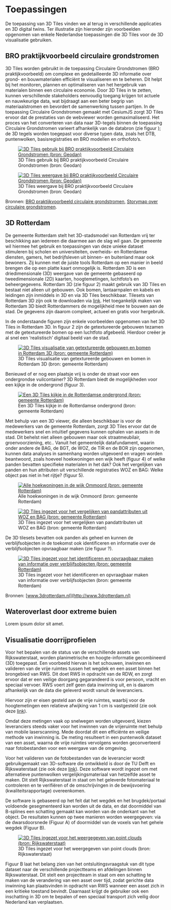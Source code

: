 # Toepassingen

De toepassing van 3D Tiles vinden we al terug in verschillende applicaties en 3D digital twins. Ter illustratie zijn hieronder zijn voorbeelden opgenomen van enkele Nederlandse toepassingen die 3D Tiles voor de 3D visualisatie gebruiken.

## BRO praktijkvoorbeeld circulaire grondstromen 
3D Tiles worden gebruikt in de toepassing Circulaire Grondstromen (BRO praktijkvoorbeeld) om complexe en gedetailleerde 3D informatie over grond- en bouwmaterialen efficiënt te visualiseren en te beheren. Dit helpt bij het monitoren, plannen en optimaliseren van het hergebruik van materialen binnen een circulaire economie. Door 3D Tiles in te zetten, kunnen verschillende stakeholders eenvoudig toegang krijgen tot actuele en nauwkeurige data, wat bijdraagt aan een beter begrip van materiaalstromen en bevordert de samenwerking tussen partijen. 
In de toepassing Circulaire Grondstromen gemaakt met CesiumJS zorgt 3D Tiles ervoor dat de prestaties van de webviewer worden gemaximaliseerd. Het proces van het converteren van data naar 3D-tegels binnen de toepassing Circulaire Grondstromen varieert afhankelijk van de databron (zie figuur ); de 3D tegels worden toegepast voor diverse typen data, zoals het DTB, puntenwolken, basisregistraties en BRO modellen en orthofoto’s. 

<figure id="Figuur_x">
<a href="media/geodan_image1.png" target="_blank"><img src="media/geodan_image1_weg.png" alt="3D Tiles gebruik bij BRO praktijkvoorbeeld Circulaire Grondstromen (bron: Geodan)"></a>
<figcaption>3D Tiles gebruik bij BRO praktijkvoorbeeld Circulaire Grondstromen (bron: Geodan)</figcaption>
</figure>

<figure id="Figuur_x">
<a href="media/geodan_image2.png" target="_blank"><img src="media/geodan_image2.png" alt="3D Tiles weergave bij BRO praktijkvoorbeeld Circulaire Grondstromen (bron: Geodan)"></a>
<figcaption>3D Tiles weergave bij BRO praktijkvoorbeeld Circulaire Grondstromen (bron: Geodan)</figcaption>
</figure>

Bronnen: [BRO praktijkvoorbeeld circulaire grondstromen](https://basisregistratieondergrond.nl/doe-mee/begin-dag-bro-tje/bro-tjes-2024/11-januari-2024/datagedreven-duurzamer-her-gebruik-grond/), [Storymap over circulaire grondstromen](https://grondstromen.beta.geodan.nl/?story=circulaire%20grondstromen).

## 3D Rotterdam

De gemeente Rotterdam stelt het 3D-stadsmodel van Rotterdam vrij ter beschikking aan iedereen die daarmee aan de slag wil gaan. De gemeente wil hiermee het gebruik en toepassingen van deze unieke dataset stimuleren bij scholen en universiteiten, overheids- en Rotterdamse diensten, gamers, het bedrijfsleven uit binnen- en buitenland maar ook bewoners. Zij kunnen met de juiste tools Rotterdam op een manier in beeld brengen die op een platte kaart onmogelijk is. Rotterdam 3D is een driedimensionale (3D) weergave van de gemeente gebaseerd op tweedimensionale (2D) kaarten, hoogtemetingen, luchtfoto’s en beheergegevens. Rotterdam 3D (zie figuur 2) maakt gebruik van 3D Tiles en bestaat niet alleen uit gebouwen. Ook bomen, lantaarnpalen en kabels en leidingen zijn inmiddels in 3D en via 3D Tiles beschikbaar. Tilesets van Rotterdam 3D zijn ook te downloaden via [link](https://3dtilesnederland.nl). Het toegankelijk maken van Rotterdam 3D biedt Rotterdammers de mogelijkheid mee te bouwen aan de stad. De gegevens zijn daarom compleet, actueel en gratis voor hergebruik.

In de onderstaande figuren zijn enkele voorbeelden opgenomen van het 3D Tiles in Rotterdam 3D. In figuur 2 zijn de getextureerde gebouwen tezamen met de getextureerde bomen op een luchtfoto afgebeeld. Hierdoor creëer je al snel een ‘realistisch’ digitaal beeld van de stad.

<figure id="Figuur_x"> 
<a href="media/rotterdam image1.png" target="_blank"><img src="media/rotterdam image1.png" alt="3D Tiles visualisatie van getextureerde gebouwen en bomen in Rotterdam 3D (bron: gemeente Rotterdam)"></a>
<figcaption>3D Tiles visualisatie van getextureerde gebouwen en bomen in Rotterdam 3D (bron: gemeente Rotterdam)</figcaption>
</figure>

Benieuwd of er nog een plaatsje vrij is onder de straat voor een ondergrondse vuilcontainer? 3D Rotterdam biedt de mogelijkheden voor een kijkje in de ondergrond (figuur 3).

<figure id="Figuur_x"> 
<a href="media/rotterdam image2.png" target="_blank"><img src="media/rotterdam image2.png" alt="Een 3D Tiles kijkje in de Rotterdamse ondergrond (bron: gemeente Rotterdam)"></a>
<figcaption>Een 3D Tiles kijkje in de Rotterdamse ondergrond (bron: gemeente Rotterdam)</figcaption>
</figure>

Met behulp van een 3D viewer, die alleen beschikbaar is voor de medewerkers van de gemeente Rotterdam, zorgt 3D Tiles ervoor dat de medewerkers snel en intuïtief gegevens kunnen ophalen van assets in de stad. Dit behelst niet alleen gebouwen maar ook straatmeubilair, groenvoorziening, etc.. Vanuit het gemeentelijk datafundament, waarin onder andere de BAG, de BGT, de WOZ, de TIR en de BOR zijn opgenomen, kunnen data analyses in samenhang worden uitgevoerd en vragen worden beantwoord, zoals hoeveel hoekwoningen een wijk heeft (figuur 4) of welke panden bevatten specifieke materialen in het dak? Ook het vergelijken van panden en hun attributen uit verschillende registraties WOZ en BAG: Welke object pas niet in het rijtje? (figuur 5). 

<figure id="Figuur_4"> 
<a href="media/rotterdam image3.png" target="_blank"><img src="media/rotterdam image3.png" alt="Alle hoekwoningen in de wijk Ommoord (bron: gemeente Rotterdam)"></a>
<figcaption>Alle hoekwoningen in de wijk Ommoord (bron: gemeente Rotterdam)</figcaption>
</figure>

<figure id="Figuur_5"> 
<a href="media/rotterdam image4.png" target="_blank"><img src="media/rotterdam image4.png" alt="3D Tiles ingezet voor het vergelijken van pandattributen uit WOZ en BAG (bron: gemeente Rotterdam)"></a>
<figcaption>3D Tiles ingezet voor het vergelijken van pandattributen uit WOZ en BAG (bron: gemeente Rotterdam)</figcaption>
</figure>

De 3D tilesets bevatten ook panden als geheel en kunnen de verblijfsobjecten in de toekomst ook identificeren en informatie over de verblijfsobjecten opvraagbaar maken (zie figuur ?).

<figure id="Figuur_6"> 
<a href="media/rotterdam image5.png" target="_blank"><img src="media/rotterdam image5.png" alt="3D Tiles ingezet voor het identificeren en opvraagbaar maken van informatie over verblijfsobjecten (bron: gemeente Rotterdam)"></a>
<figcaption>3D Tiles ingezet voor het identificeren en opvraagbaar maken van informatie over verblijfsobjecten (bron: gemeente Rotterdam)</figcaption>
</figure>

Bronnen: [www.3drotterdam.nl](http://www.3drotterdam.nl)

## Wateroverlast door extreme buien

Lorem ipsum dolor sit amet.

## Visualisatie doorrijprofielen

Voor het bepalen van de status van de verschillende assets van Rijkswaterstaat,
worden planimetrische en hoogte-informatie gecombineerd (3D) toegepast. Een
voorbeeld hiervan is het schouwen, inwinnen en valideren van de vrije ruimtes
tussen het wegdek en een asset binnen het brongebied van RWS. Dit doet RWS in
opdracht van de RDW, en zorgt ervoor dat er een veilige doorgang gegarandeerd is
voor persoon, vracht en speciaal vervoer. RWS voert zelf geen data inwinning
uit, en is daarom afhankelijk van de data die geleverd wordt vanuit de
leveranciers.

Hiervoor zijn er eisen gesteld aan de vrije ruimtes, waarbij voor de
hoogtemetingen een relatieve afwijking van 1 cm is vastgesteld (zie ook deze
[link](https://www.rijkswaterstaat.nl/zakelijk/zakendoen-met-rijkswaterstaat/werkwijzen/werkwijze-in-gww/data-eisen-rijkswaterstaatcontracten/doorrijprofielen)).

Omdat deze metingen vaak op snelwegen worden uitgevoerd, kiezen leveranciers
steeds vaker voor het inwinnen van de vrijeruimte met behulp van mobile
laserscanning. Mede doordat dit een efficiënte en veilige methode van inwinning
is. De meting resulteert in een puntenwolk dataset van een asset, waarna de
vrije ruimtes vervolgens worden geconverteerd naar fotobestanden voor een
weergave van de omgeving.

Voor het valideren van de fotobestanden van de leverancier wordt gebruikgemaakt
van 3D-software die ontwikkeld is door de TU Delft en Rijkswaterstaat (zie ook
deze [link](https://repository.tudelft.nl/islandora/object/uuid:ca9254d6-0f7b-4999-b62a-763eb5c95397?collection=education)).
Deze software wordt ingezet om met alternatieve puntenwolken
vergelijkingsmateriaal van hetzelfde asset te maken. Dit stelt Rijkswaterstaat
in staat om het geleverde fotomateriaal te controleren en te verifiëren of de
omschrijvingen in de bewijsvoering (kwaliteitsrapportage) overeenkomen.

De software is gebaseerd op het feit dat het wegdek en het brugdek/portaal
voldoende gesegmenteerd kan worden uit de data, en dat doormiddel van B-splines
een schatting gemaakt kan worden van de onderkant van het object. De resultaten
kunnen op twee manieren worden weergegeven: via de dwarsdoorsnede (Figuur A) of
doormiddel van de voxels van het gehele wegdek (Figuur B).

<figure id="Figuur_x"> 
<a href="media/726ce491e4eb25da71ea0c1ec6e1d99c.png" target="_blank"><img src="media/726ce491e4eb25da71ea0c1ec6e1d99c.png" alt="3D Tiles ingezet voor het weergegeven van point clouds (bron: Rijkswaterstaat)"></a>
<figcaption>3D Tiles ingezet voor het weergegeven van point clouds (bron: Rijkswaterstaat)</figcaption>
</figure>

Figuur B laat het belang zien van het ontsluitingsvraagstuk van dit type dataset
naar de verschillende projectteams en afdelingen binnen Rijkswaterstaat. Dit
stelt een projectteam in staat om een schatting te maken van de verandering van
een asset over tijd, zodat gerichte data inwinning kan plaatsvinden in opdracht
van RWS wanneer een asset zich in een kritieke toestand bevindt. Daarnaast
krijgt de gebruiker ook een inschatting in 3D om te bepalen of een speciaal
transport zich veilig door Nederland kan verplaatsen.
